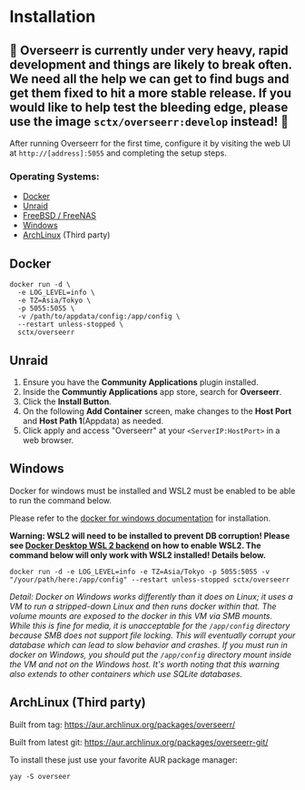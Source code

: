# Installation

## 🚨 Overseerr is currently under very heavy, rapid development and things are likely to break often. We need all the help we can get to find bugs and get them fixed to hit a more stable release. If you would like to help test the bleeding edge, please use the image `sctx/overseerr:develop` instead! 🚨

After running Overseerr for the first time, configure it by visiting the web UI at `http://[address]:5055` and completing the setup steps.

### Operating Systems:

- [Docker](#docker)
- [Unraid](#unraid)
- [FreeBSD / FreeNAS](#freebsd--freenas)
- [Windows](#windows)
- [ArchLinux](#archlinux) (Third party)

## Docker

```
docker run -d \
  -e LOG_LEVEL=info \
  -e TZ=Asia/Tokyo \
  -p 5055:5055 \
  -v /path/to/appdata/config:/app/config \
  --restart unless-stopped \
  sctx/overseerr
```

## Unraid

1. Ensure you have the **Community Applications** plugin installed.
2. Inside the **Communtiy Applications** app store, search for **Overseerr**.
3. Click the **Install Button**.
4. On the following **Add Container** screen, make changes to the **Host Port** and **Host Path 1**(Appdata) as needed.
5. Click apply and access "Overseerr" at your `<ServerIP:HostPort>` in a web browser.

## Windows

Docker for windows must be installed and WSL2 must be enabled to be able to run the command below.

Please refer to the [docker for windows documentation](https://docs.docker.com/docker-for-windows/) for installation.

**Warning: WSL2 will need to be installed to prevent DB corruption! Please see [Docker Desktop WSL 2 backend](https://docs.docker.com/docker-for-windows/wsl/) on how to enable WSL2. The command below will only work with WSL2 installed! Details below.**

```
docker run -d -e LOG_LEVEL=info -e TZ=Asia/Tokyo -p 5055:5055 -v "/your/path/here:/app/config" --restart unless-stopped sctx/overseerr
```

_Detail: Docker on Windows works differently than it does on Linux; it uses a VM to run a stripped-down Linux and then runs docker within that. The volume mounts are exposed to the docker in this VM via SMB mounts. While this is fine for media, it is unacceptable for the `/app/config` directory because SMB does not support file locking. This will eventually corrupt your database which can lead to slow behavior and crashes. If you must run in docker on Windows, you should put the `/app/config` directory mount inside the VM and not on the Windows host. It's worth noting that this warning also extends to other containers which use SQLite databases._

## ArchLinux (Third party)

Built from tag: https://aur.archlinux.org/packages/overseerr/

Built from latest git: https://aur.archlinux.org/packages/overseerr-git/

To install these just use your favorite AUR package manager:

```
yay -S overseer
```
